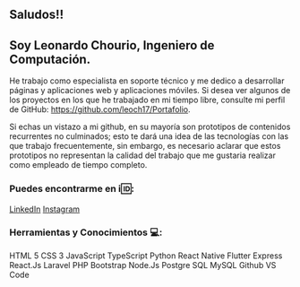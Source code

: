 ## Saludos!!

## Soy Leonardo Chourio, Ingeniero de Computación.

He trabajo como especialista en soporte técnico y me dedico a desarrollar páginas y aplicaciones web y aplicaciones móviles.  Si desea ver algunos de los proyectos en los que he trabajado en mi tiempo libre, consulte mi perfil de GitHub: https://github.com/leoch17/Portafolio. 

Si echas un vistazo a mi github, en su mayoría son prototipos de contenidos recurrentes no culminados; esto te dará una idea de las tecnologías con
las que trabajo frecuentemente, sin embargo, es necesario aclarar que estos prototipos no representan la calidad del trabajo que me gustaria realizar como empleado de tiempo completo.

### Puedes encontrarme en :information_source::id::

[LinkedIn](https://www.linkedin.com/in/leonardo-chourio-387839201/) [Instagram](https://www.instagram.com/leoch17/)

### Herramientas y Conocimientos :computer::

HTML 5
CSS 3
JavaScript
TypeScript
Python
React Native
Flutter
Express
React.Js
Laravel
PHP
Bootstrap
Node.Js
Postgre SQL
MySQL
Github
VS Code



<!--
**leoch17/leoch17** is a ✨ _special_ ✨ repository because its `README.md` (this file) appears on your GitHub profile.

Here are some ideas to get you started:

- 🔭 I’m currently working on ...
- 🌱 I’m currently learning ...
- 👯 I’m looking to collaborate on ...
- 🤔 I’m looking for help with ...
- 💬 Ask me about ...
- 📫 How to reach me: ...
- 😄 Pronouns: ...
- ⚡ Fun fact: ...
-->
